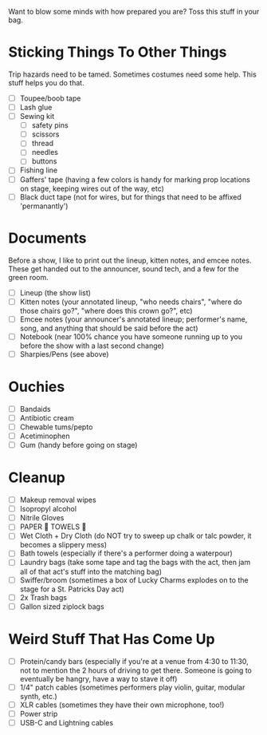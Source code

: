 Want to blow some minds with how prepared you are? Toss this stuff in your bag.

# Sticking Things To Other Things
Trip hazards need to be tamed. Sometimes costumes need some help. This stuff helps you do that.

- [ ] Toupee/boob tape
- [ ] Lash glue
- [ ] Sewing kit
    - [ ] safety pins
    - [ ] scissors
    - [ ] thread
    - [ ] needles
    - [ ] buttons
- [ ] Fishing line
- [ ] Gaffers' tape (having a few colors is handy for marking prop locations on stage, keeping wires out of the way, etc)
- [ ] Black duct tape (not for wires, but for things that need to be affixed 'permanantly')

# Documents
Before a show, I like to print out the lineup, kitten notes, and emcee notes. These get handed out to the announcer, sound tech, and a few for the green room.

- [ ] Lineup (the show list)
- [ ] Kitten notes (your annotated lineup, "who needs chairs", "where do those chairs go?", "where does this crown go?", etc)
- [ ] Emcee notes (your announcer's annotated lineup; performer's name, song, and anything that should be said before the act)
- [ ] Notebook (near 100% chance you have someone running up to you before the show with a last second change)
- [ ] Sharpies/Pens (see above)

# Ouchies

- [ ] Bandaids
- [ ] Antibiotic cream
- [ ] Chewable tums/pepto
- [ ] Acetiminophen
- [ ] Gum (handy before going on stage)

# Cleanup

- [ ] Makeup removal wipes
- [ ] Isopropyl alcohol
- [ ] Nitrile Gloves
- [ ] PAPER 👏 TOWELS 👏
- [ ] Wet Cloth + Dry Cloth (do NOT try to sweep up chalk or talc powder, it becomes a slippery mess)
- [ ] Bath towels (especially if there's a performer doing a waterpour)
- [ ] Laundry bags (take some tape and tag the bags with the act, then jam all of that act's stuff into the matching bag)
- [ ] Swiffer/broom (sometimes a box of Lucky Charms explodes on to the stage for a St. Patricks Day act)
- [ ] 2x Trash bags
- [ ] Gallon sized ziplock bags

# Weird Stuff That Has Come Up

- [ ] Protein/candy bars (especially if you're at a venue from 4:30 to 11:30, not to mention the 2 hours of driving to get there. Someone is going to eventually be hangry, have a way to stave it off)
- [ ] 1/4" patch cables (sometimes performers play violin, guitar, modular synth, etc.)
- [ ] XLR cables (sometimes they have their own microphone, too!)
- [ ] Power strip
- [ ] USB-C and Lightning cables
